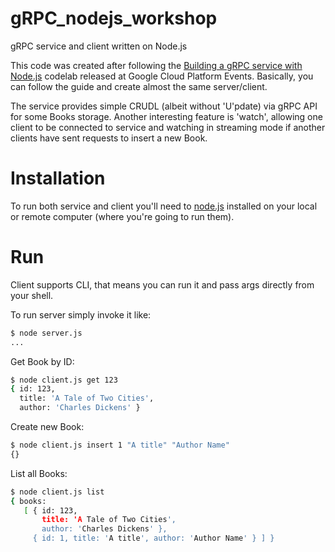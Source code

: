 # gRPC_nodejs_workshop
gRPC service and client written on Node.js

This code was created after following the [Building a gRPC service with Node.js](https://codelabs.developers.google.com/codelabs/cloud-grpc/index.html) codelab released at Google Cloud Platform Events. Basically, you can follow the guide and create almost the same server/client.

The service provides simple CRUDL (albeit without 'U'pdate) via gRPC API for some Books storage. Another interesting feature is 'watch', allowing one client to be connected to service and watching in streaming mode if another clients have sent requests to insert a new Book.

# Installation
To run both service and client you'll need to [node.js](https://nodejs.org/en/download/) installed on your local or remote computer (where you're going to run them).

# Run
Client supports CLI, that means you can run it and pass args directly from your shell.

To run server simply invoke it like:
```bash
$ node server.js
...
```

Get Book by ID:
```bash
$ node client.js get 123
{ id: 123,
  title: 'A Tale of Two Cities',
  author: 'Charles Dickens' }
```

Create new Book:
```bash
$ node client.js insert 1 "A title" "Author Name"
{}

```

List all Books:
```bash
$ node client.js list
{ books:
   [ { id: 123,
       title: 'A Tale of Two Cities',
       author: 'Charles Dickens' },
     { id: 1, title: 'A title', author: 'Author Name' } ] }
```
